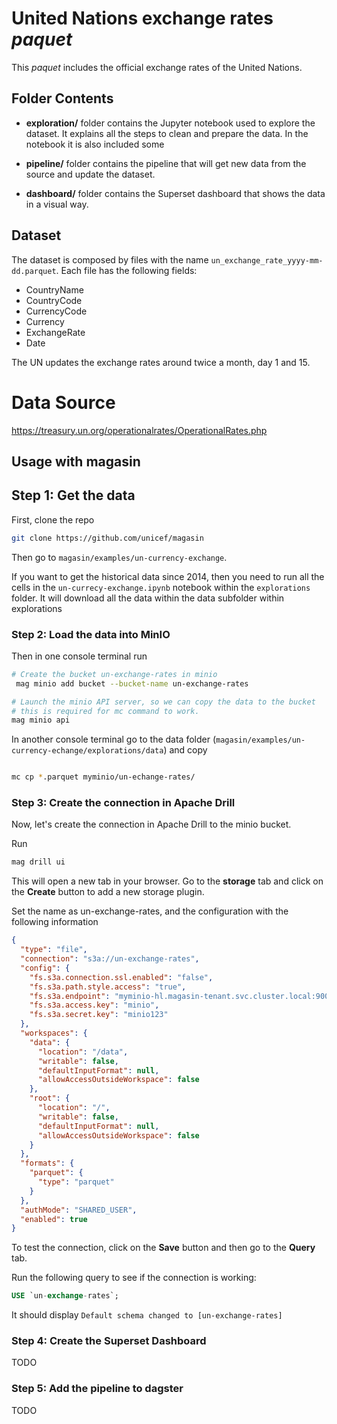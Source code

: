 # United Nations exchange rates _paquet_

This _paquet_ includes the official exchange rates of the United Nations.


## Folder Contents
* **exploration/** folder contains the Jupyter notebook used to explore the dataset. It explains all the steps to clean and prepare the data. In the notebook it is also included some 

* **pipeline/** folder contains the pipeline that will get new data from the source and update the dataset.

* **dashboard/** folder contains the Superset dashboard that shows the data in a visual way.


## Dataset

The dataset is composed by files with the name `un_exchange_rate_yyyy-mm-dd.parquet`. Each file has the following fields:

* CountryName
* CountryCode
* CurrencyCode
* Currency
* ExchangeRate
* Date

The UN updates the exchange rates around twice a month, day 1 and 15.


# Data Source
https://treasury.un.org/operationalrates/OperationalRates.php


## Usage with magasin

## Step 1: Get the data
First, clone the repo

```sh 
git clone https://github.com/unicef/magasin 
```

Then go to `magasin/examples/un-currency-exchange`.

If you want to get the historical data since 2014, then you need to run all the cells in the `un-currecy-exchange.ipynb` notebook within the `explorations` folder. It will download all the data within the data subfolder within explorations

### Step 2: Load the data into MinIO
Then in one console terminal run 


```sh
# Create the bucket un-exchange-rates in minio
 mag minio add bucket --bucket-name un-exchange-rates

# Launch the minio API server, so we can copy the data to the bucket
# this is required for mc command to work.
mag minio api 
``` 

In another console terminal go to the data folder (`magasin/examples/un-currency-echange/explorations/data`) and copy 

```sh

mc cp *.parquet myminio/un-echange-rates/
```

### Step 3: Create the connection in Apache Drill 

Now, let's create the connection in Apache Drill to the minio bucket. 

Run 
```sh
mag drill ui
```

This will open a new tab in your browser. Go to the **storage** tab and click on the **Create** button to add a new storage plugin.

Set the name as un-exchange-rates, and the configuration with the following information


```json
{
  "type": "file",
  "connection": "s3a://un-exchange-rates",
  "config": {
    "fs.s3a.connection.ssl.enabled": "false",
    "fs.s3a.path.style.access": "true",
    "fs.s3a.endpoint": "myminio-hl.magasin-tenant.svc.cluster.local:9000",
    "fs.s3a.access.key": "minio",
    "fs.s3a.secret.key": "minio123"
  },
  "workspaces": {
    "data": {
      "location": "/data",
      "writable": false,
      "defaultInputFormat": null,
      "allowAccessOutsideWorkspace": false
    },
    "root": {
      "location": "/",
      "writable": false,
      "defaultInputFormat": null,
      "allowAccessOutsideWorkspace": false
    }
  },
  "formats": {
    "parquet": {
      "type": "parquet"
    }
  },
  "authMode": "SHARED_USER",
  "enabled": true
}

```

To test the connection, click on the **Save** button and then go to the **Query** tab.

Run the following query to see if the connection is working:

```sql
USE `un-exchange-rates`;
```
It should display `Default schema changed to [un-exchange-rates]`


### Step 4: Create the Superset Dashboard

TODO

### Step 5: Add the pipeline to dagster

TODO